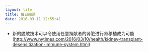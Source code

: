 ```yaml
---
layout: life
title: 每日阅读
date: 2016-03-11 12:55:41
---
```


* 新的脱敏技术可以令使用任意捐献者的肾脏进行肾移植成为可能(http://www.nytimes.com/2016/03/10/health/kidney-transplant-desensitization-immune-system.html)
